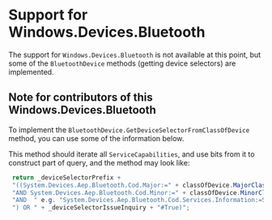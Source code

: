 # Support for Windows.Devices.Bluetooth

The support for `Windows.Devices.Bluetooth` is not available at this point, but some of the `BluetoothDevice` methods (getting device selectors) are implemented.

## Note for contributors of this Windows.Devices.Bluetooth
 
To implement the `BluetoothDevice.GetDeviceSelectorFromClassOfDevice` method, you can use some of the information below.

This method should iterate all `ServiceCapabilities`, and use bits from it to construct part of query, and the method may look like:
 
  ```csharp
   return _deviceSelectorPrefix +
   "((System.Devices.Aep.Bluetooth.Cod.Major:=" + classOfDevice.MajorClass +
   "AND System.Devices.Aep.Bluetooth.Cod.Minor:=" + classOfDevice.MinorClass +
   "AND  " e.g. "System.Devices.Aep.Bluetooth.Cod.Services.Information:=System.StructuredQueryType.Boolean#True"
   ") OR " + _deviceSelectorIssueInquiry + "#True)";
  ```
